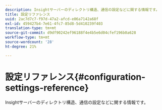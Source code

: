 ```yaml
---
description: Insightサーバーのディレクトリ構造、通信の設定などに関する情報です。
title: 設定リファレンス
uuid: 2ac7d7c7-f97d-47a2-afcd-e06a7142a68f
exl-id: 459427b4-7e61-4fc7-85d8-5d410239f403
translation-type: tm+mt
source-git-commit: d9df90242ef96188f4e4b5e6d04cfef196b0a628
workflow-type: tm+mt
source-wordcount: '28'
ht-degree: 21%

---
```


# 設定リファレンス{#configuration-settings-reference}

Insightサーバーのディレクトリ構造、通信の設定などに関する情報です。
